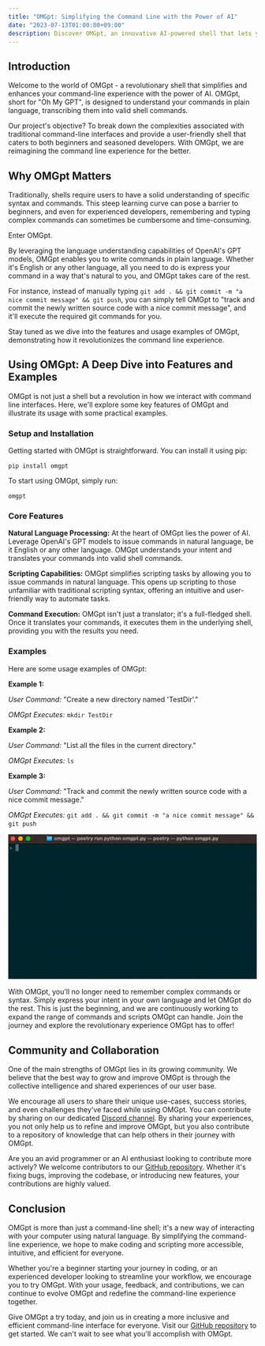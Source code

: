 ```yaml
---
title: "OMGpt: Simplifying the Command Line with the Power of AI"
date: "2023-07-13T01:00:00+09:00"
description: Discover OMGpt, an innovative AI-powered shell that lets you control your command line using natural language. Learn about its unique features, usage examples, and how it's transforming scripting and programming tasks.
---
```


## Introduction

Welcome to the world of OMGpt - a revolutionary shell that simplifies and enhances your command-line experience with the power of AI. OMGpt, short for "Oh My GPT", is designed to understand your commands in plain language, transcribing them into valid shell commands.

Our project's objective? To break down the complexities associated with traditional command-line interfaces and provide a user-friendly shell that caters to both beginners and seasoned developers. With OMGpt, we are reimagining the command line experience for the better.

## Why OMGpt Matters

Traditionally, shells require users to have a solid understanding of specific syntax and commands. This steep learning curve can pose a barrier to beginners, and even for experienced developers, remembering and typing complex commands can sometimes be cumbersome and time-consuming.

Enter OMGpt.

By leveraging the language understanding capabilities of OpenAI's GPT models, OMGpt enables you to write commands in plain language. Whether it's English or any other language, all you need to do is express your command in a way that's natural to you, and OMGpt takes care of the rest.

For instance, instead of manually typing `git add . && git commit -m "a nice commit message" && git push`, you can simply tell OMGpt to "track and commit the newly written source code with a nice commit message", and it'll execute the required git commands for you.

Stay tuned as we dive into the features and usage examples of OMGpt, demonstrating how it revolutionizes the command line experience.

## Using OMGpt: A Deep Dive into Features and Examples

OMGpt is not just a shell but a revolution in how we interact with command line interfaces. Here, we'll explore some key features of OMGpt and illustrate its usage with some practical examples.

### Setup and Installation

Getting started with OMGpt is straightforward. You can install it using pip:

```shell
pip install omgpt
```

To start using OMGpt, simply run:

```shell
omgpt
```

### Core Features

**Natural Language Processing:** At the heart of OMGpt lies the power of AI. Leverage OpenAI's GPT models to issue commands in natural language, be it English or any other language. OMGpt understands your intent and translates your commands into valid shell commands.

**Scripting Capabilities:** OMGpt simplifies scripting tasks by allowing you to issue commands in natural language. This opens up scripting to those unfamiliar with traditional scripting syntax, offering an intuitive and user-friendly way to automate tasks.

**Command Execution:** OMGpt isn't just a translator; it's a full-fledged shell. Once it translates your commands, it executes them in the underlying shell, providing you with the results you need.

### Examples

Here are some usage examples of OMGpt:

**Example 1:**

_User Command:_ "Create a new directory named 'TestDir'."

_OMGpt Executes:_ `mkdir TestDir`

**Example 2:**

_User Command:_ "List all the files in the current directory."

_OMGpt Executes:_ `ls`

**Example 3:**

_User Command:_ "Track and commit the newly written source code with a nice commit message."

_OMGpt Executes:_ `git add . && git commit -m "a nice commit message" && git push`

![Demo](./omgpt.gif)

With OMGpt, you'll no longer need to remember complex commands or syntax. Simply express your intent in your own language and let OMGpt do the rest. This is just the beginning, and we are continuously working to expand the range of commands and scripts OMGpt can handle. Join the journey and explore the revolutionary experience OMGpt has to offer!

## Community and Collaboration

One of the main strengths of OMGpt lies in its growing community. We believe that the best way to grow and improve OMGpt is through the collective intelligence and shared experiences of our user base.

We encourage all users to share their unique use-cases, success stories, and even challenges they've faced while using OMGpt. You can contribute by sharing on our dedicated [Discord channel](https://discord.gg/yxp9v2Nf). By sharing your experiences, you not only help us to refine and improve OMGpt, but you also contribute to a repository of knowledge that can help others in their journey with OMGpt.

Are you an avid programmer or an AI enthusiast looking to contribute more actively? We welcome contributors to our [GitHub repository](https://github.com/ywkim/omgpt). Whether it's fixing bugs, improving the codebase, or introducing new features, your contributions are highly valued.

## Conclusion

OMGpt is more than just a command-line shell; it's a new way of interacting with your computer using natural language. By simplifying the command-line experience, we hope to make coding and scripting more accessible, intuitive, and efficient for everyone.

Whether you're a beginner starting your journey in coding, or an experienced developer looking to streamline your workflow, we encourage you to try OMGpt. With your usage, feedback, and contributions, we can continue to evolve OMGpt and redefine the command-line experience together.

Give OMGpt a try today, and join us in creating a more inclusive and efficient command-line interface for everyone. Visit our [GitHub repository](https://github.com/ywkim/omgpt) to get started. We can't wait to see what you'll accomplish with OMGpt.
